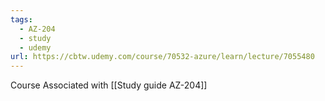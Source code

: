 ```yaml
---
tags:
  - AZ-204
  - study
  - udemy
url: https://cbtw.udemy.com/course/70532-azure/learn/lecture/7055480
---
```

Course Associated with  [[Study guide AZ-204]]
